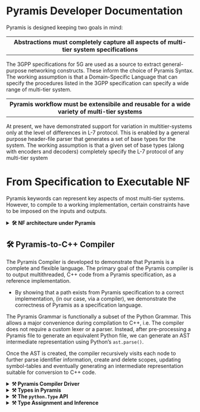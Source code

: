# Pyramis Developer Documentation

Pyramis is designed keeping two goals in mind:

<table><tr><th><strong>Abstractions must completely capture all aspects of multi-tier system specifications</strong></th></tr></table>

The 3GPP specifications for 5G are used as a source to extract general-purpose networking
constructs. These inform the choice of Pyramis Syntax. The working assumption is that a
Domain-Specific Language that can specify the procedures listed in the 3GPP specification can
specify a wide range of multi-tier system.

<table><tr><th><strong>Pyramis workflow must be extensibile and reusable for a wide variety of multi-tier systems</strong></th></tr></table>

At present, we have demonstrated support for variation in multitier-systems only at the level of
differences in L-7 protocol. This is enabled by a general purpose header-file parser that generates
a set of base types for the system. The working assumption is that a given set of base types
(along with encoders and decoders) completely specify the L-7 protocol of any multi-tier system

# From Specification to Executable NF

Pyramis keywords can represent key aspects of most multi-tier systems. However, to compile to
a working implementation, certain constraints have to be imposed on the inputs and outputs.



<details>
<summary> <strong>🛠️ NF architecture under Pyramis</strong></summary>
  
  On successful translation of a Pyramis node specification, two key files are generated: <code>AMF_linking.cpp</code>
  and <code>AMF_platform.cpp</code>. These two files implement the processing-platform split.

  ### Design Requirements
  <code>AMF_platform.cpp</code> performs core networking functions to implement a NF that can act in a multi-
  threaded and asynchronous manner, as both a Server and a Client. 
  
  In this multithreaded view, on initialisation, 
  multiple <code>nfvInstance</code> threads monitor their local epoll file descriptor, whose watch list contains 
  a single listen socket bound to a globally known port. Each NF instance thread is running
  its own epoll wait loop. On event detection by <code>epoll wait()</code> at the shared listen socket,
  multiple threads may be woken up and there is a race to <code>accept()</code> the incoming connection.
  On <code>accept()</code> by a single thread, the newly created data socket is added to a thread-local map
  called the <code>active_socket_map</code>.
  
  Another key criterion is supporting systems that implement multi-node or chained procedures.
  Such procedures require imposing a sequential order on asynchronous message receipts and sends.
  In systems with short connections, it becomes necessary to record active sockets and sockets
  that need to be closed.

  ### Implementation
  To achieve these goals, the platform file maintains the thread-local <code>active_socket_map</code> of
  custom <code>Socket</code> structs. A <code>Socket</code> contains attributes that describe the socket such as its file
  descriptor, port number, socket type, peer IP address, and whether the connection is short or
  long. Furthermore, each NF instance thread has a single epoll file descriptor that detects events
  at active sockets. On detection of an event at any socket, a callback is triggered based on the
  type of <code>Socket</code> that encountered the event.
  
  For example, on event detection at a data <code>Socket</code>, the platform file passes a buffer representing
  the event read at the kernel socket to the processing file via the callbacks defined in the platform
  file for decoding, IE interpretation, UE context generation, request/response message generation,
  and finally triggering a <code>send_data()</code> to a peer NF, in whatever manner was described by the
  Pyramis specification.
  
  <ins><strong>A note on the platform file callbacks</strong></ins>
  
  On server initialisation, callbacks that are specified in the interface file are registered with the
  sockets bound to the globally known port associated with that interface. During the running
  of the server, callback functions bound to the initial port are registered with newly created
  sockets as well. These callback functions are specified as EVENTs in the Pyramis specification
  and translated to C++ by the compiler.
  
  Therefore, in the two file NF architecture, the callbacks are triggered by the platform file only
  on receipt of the incoming message data, but are defined in the processing file.
</details>

## 🛠️ Pyramis-to-C++ Compiler
The Pyramis Compiler is developed to demonstrate that Pyramis is a complete and flexible language. The primary goal of the Pyramis compiler is to output multithreaded, C++
code from a Pyramis specification, as a reference implementation. 

- By showing that a path exists from Pyramis specification to a correct implementation, (in our case, via a compiler), we demonstrate the correctness of
Pyramis as a specification language.

The Pyramis Grammar is functionally a subset of the Python Grammar. This allows a major
convenience during compilation to C++, i.e. The compiler does not require a custom lexer or a
parser. Instead, after pre-processing a Pyramis file to generate an equivalent Python file, we can
generate an AST intermediate representation using Python’s `ast.parse()`.

Once the AST is created, the compiler recursively visits each node to further parse identifier
information, create and delete scopes, updating symbol-tables and eventually generating an
intermediate representation suitable for conversion to C++ code.

<details>
<summary> <strong> ⚒ Pyramis Compiler Driver</strong></summary>
</details>


<details>
<summary> <strong> ⚒ Types in Pyramis</strong></summary>
</details>



<details>
<summary> <strong> ⚒ The <code>python.Type</code> API</strong></summary>
</details>



<details>
<summary> <strong> ⚒ Type Assignment and Inference</strong></summary>
</details>











